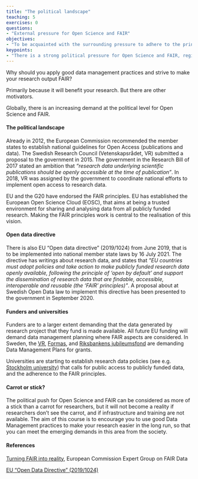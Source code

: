 ```yaml
---
title: "The political landscape"
teaching: 5
exercises: 0
questions:
- "External pressure for Open Science and FAIR"
objectives:
- "To be acquainted with the surrounding pressure to adhere to the principles of Open Science and FAIR"
keypoints:
- "There is a strong political pressure for Open Science and FAIR, regionally, nationally, locally"
---
```


Why should you apply good data management practices and strive to make your research output FAIR?

Primarily because it will benefit your research. But there are other motivators.

Globally, there is an increasing demand at the political level for Open Science and FAIR.

#### The political landscape

Already in 2012, the European Commission recommended the member states to establish national guidelines for Open Access (publications and data). The Swedish Research Council (Vetenskapsrådet, VR) submitted a proposal to the government in 2015. The government in the Research Bill of 2017 stated an ambition that _“research data underlying scientific publications should be openly accessible at the time of publication”_. In 2018, VR was assigned by the government to coordinate national efforts to implement open access to research data.

EU and the G20 have endorsed the FAIR principles. EU has established the European Open Science Cloud (EOSC), that aims at being a trusted environment for sharing and analysing data from all publicly funded research. Making the FAIR principles work is central to the realisation of this vision.

#### Open data directive

There is also EU “Open data directive” (2019/1024) from June 2019, that is to be implemented into national member state laws by 16 July 2021. The directive has writings about research data, and states that  _"EU countries must adopt policies and take action to make publicly funded research data openly available, following the principle of ‘open by default’ and support the dissemination of research data that are findable, accessible, interoperable and reusable (the ‘FAIR’ principles)"_. A proposal about at Swedish Open Data law to implement this directive has been presented to the government in September 2020.

#### Funders and universities

Funders are to a larger extent demanding that the data generated by research project that they fund is made available. All future EU funding will demand data management planning where FAIR aspects are considered. In Sweden, the [VR](https://www.vr.se/english/applying-for-funding/requirements-terms-and-conditions/producing-a-data-management-plan.html), [Formas](https://formas.se/en/start-page/applying-for-funding/how-it-works/good-to-know-before-you-apply.html#h-Openaccesstoresearchresultsanddata), and [Riksbankens jubileumsfond](https://www.rj.se/Var-organisation/Arbetssatt/rjs-riktlinjer-for-oppen-tillgang/datahanteringsplan/) are demanding Data Management Plans for grants.

Universities are starting to establish research data policies (see e.g. [Stockholm university](https://www.su.se/english/staff/organisation-governance/governing-documents-rules-and-regulations/research/research-data-policy-1.387809)) that calls for public access to publicly funded data, and the adherence to the FAIR principles.

#### Carrot or stick?

The political push for Open Science and FAIR can be considered as more of a stick than a carrot for researchers, but it will not become a reality if researchers don’t see the carrot, and if infrastructure and training are not available. The aim of this course is to encourage you to use good Data Management practices to make your research easier in the long run, so that you can meet the emerging demands in this area from the society.



#### References

[Turning FAIR into reality](https://ec.europa.eu/info/sites/info/files/turning_fair_into_reality_1.pdf), European Commission Expert Group on FAIR Data

[EU “Open Data Directive” (2019/1024)](https://eur-lex.europa.eu/legal-content/EN/TXT/?uri=uriserv:OJ.L_.2019.172.01.0056.01.ENG)
